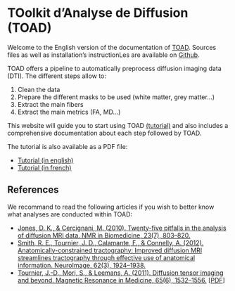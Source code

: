 # TOolkit d’Analyse de Diffusion (TOAD)

Welcome to the English version of the documentation of [TOAD](toad.com).
Sources files as well as installation’s instructionLes are available on [Github](www.github.com/toad).

TOAD offers a pipeline to automatically preprocess diffusion imaging data (DTI).
The different steps allow to:

1. Clean the data
2. Prepare the different masks to be used (white matter, grey matter...)
3. Extract the main fibers
4. Extract the main metrics (FA, MD...)

This website will guide you to start using TOAD [(tutorial)](tutorial) and also includes a comprehensive documentation about each step followed by TOAD.


The tutorial is also available as a PDF file:

- [Tutorial (in english)](../../Toad_Tuto_en.pdf)
- [Tutorial (in french)](../../Toad_Tuto_fr.pdf)


## References

We recommand to read the following articles if you wish to better know what analyses are conducted within TOAD:

- [Jones, D. K., & Cercignani, M. (2010). Twenty-five pitfalls in the analysis of diffusion MRI data. NMR in Biomedicine, 23(7), 803–820.](http://www.ncbi.nlm.nih.gov/pubmed/20886566)
- [Smith, R. E., Tournier, J. D., Calamante, F., & Connelly, A. (2012). Anatomically-constrained tractography: Improved diffusion MRI streamlines tractography through effective use of anatomical information. NeuroImage, 62(3), 1924–1938.](http://www.ncbi.nlm.nih.gov/pubmed/22705374)
- [Tournier, J.-D., Mori, S., & Leemans, A. (2011). Diffusion tensor imaging and beyond. Magnetic Resonance in Medicine, 65(6), 1532–1556.](http://www.ncbi.nlm.nih.gov/pubmed/21469191) [[PDF](http://www.ncbi.nlm.nih.gov/pmc/articles/PMC3366862/pdf/nihms-381153.pdf)] 
